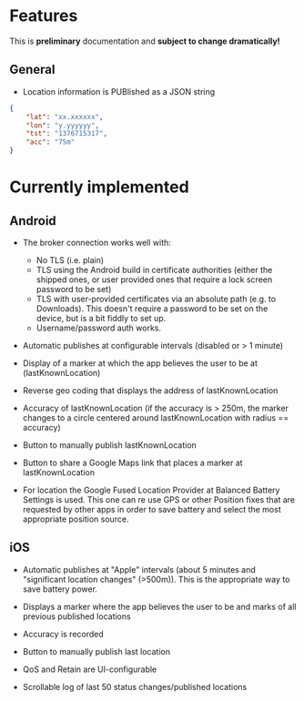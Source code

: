 # Features


This is **preliminary** documentation and **subject to change dramatically!**

## General

* Location information is PUBlished as a JSON string

```json
{
    "lat": "xx.xxxxxx", 
    "lon": "y.yyyyyy", 
    "tst": "1376715317",
    "acc": "75m" 
}
```

# Currently implemented

## Android

* The broker connection works well with:

  * No TLS (i.e. plain)
  * TLS using the Android build in certificate authorities (either the shipped
ones, or user provided ones that require a lock screen password to be set)
  * TLS with user-provided certificates via an absolute path (e.g. to Downloads).
    This doesn't require a password to be set on the device, but is a bit fiddly
    to set up.
  * Username/password auth works.

* Automatic publishes at configurable intervals (disabled or > 1 minute)

* Display of a marker at which the app believes the user to be at
  (lastKnownLocation)

* Reverse geo coding that displays the address of lastKnownLocation

* Accuracy of lastKnownLocation (if the accuracy is > 250m, the marker
  changes to a circle centered around lastKnownLocation with radius == accuracy)

* Button to manually publish  lastKnownLocation

* Button to share a Google Maps link that places a marker at lastKnownLocation

* For location the Google Fused Location Provider at Balanced Battery
  Settings is used. This one can re use GPS or other Position fixes that are
  requested by other apps in order to save battery and select the most
  appropriate position source.


## iOS

* Automatic publishes at "Apple" intervals (about 5 minutes and
  "significant location changes" (>500m)). This is the appropriate way to
  save battery power.

* Displays a marker where the app believes the user to be and marks of all
  previous published locations

* Accuracy is recorded

* Button to manually publish last location

* QoS and Retain are UI-configurable

* Scrollable log of last 50 status changes/published locations

